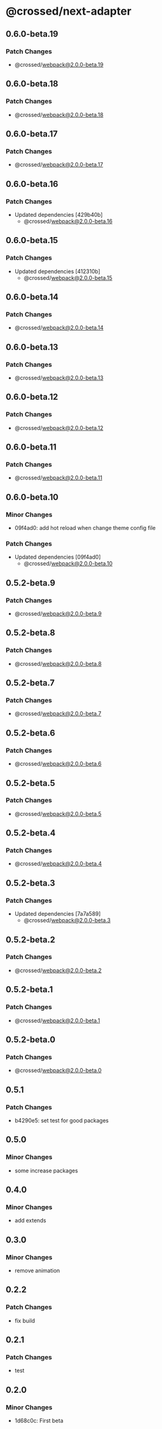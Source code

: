 # @crossed/next-adapter

## 0.6.0-beta.19

### Patch Changes

- @crossed/webpack@2.0.0-beta.19

## 0.6.0-beta.18

### Patch Changes

- @crossed/webpack@2.0.0-beta.18

## 0.6.0-beta.17

### Patch Changes

- @crossed/webpack@2.0.0-beta.17

## 0.6.0-beta.16

### Patch Changes

- Updated dependencies [429b40b]
  - @crossed/webpack@2.0.0-beta.16

## 0.6.0-beta.15

### Patch Changes

- Updated dependencies [412310b]
  - @crossed/webpack@2.0.0-beta.15

## 0.6.0-beta.14

### Patch Changes

- @crossed/webpack@2.0.0-beta.14

## 0.6.0-beta.13

### Patch Changes

- @crossed/webpack@2.0.0-beta.13

## 0.6.0-beta.12

### Patch Changes

- @crossed/webpack@2.0.0-beta.12

## 0.6.0-beta.11

### Patch Changes

- @crossed/webpack@2.0.0-beta.11

## 0.6.0-beta.10

### Minor Changes

- 09f4ad0: add hot reload when change theme config file

### Patch Changes

- Updated dependencies [09f4ad0]
  - @crossed/webpack@2.0.0-beta.10

## 0.5.2-beta.9

### Patch Changes

- @crossed/webpack@2.0.0-beta.9

## 0.5.2-beta.8

### Patch Changes

- @crossed/webpack@2.0.0-beta.8

## 0.5.2-beta.7

### Patch Changes

- @crossed/webpack@2.0.0-beta.7

## 0.5.2-beta.6

### Patch Changes

- @crossed/webpack@2.0.0-beta.6

## 0.5.2-beta.5

### Patch Changes

- @crossed/webpack@2.0.0-beta.5

## 0.5.2-beta.4

### Patch Changes

- @crossed/webpack@2.0.0-beta.4

## 0.5.2-beta.3

### Patch Changes

- Updated dependencies [7a7a589]
  - @crossed/webpack@2.0.0-beta.3

## 0.5.2-beta.2

### Patch Changes

- @crossed/webpack@2.0.0-beta.2

## 0.5.2-beta.1

### Patch Changes

- @crossed/webpack@2.0.0-beta.1

## 0.5.2-beta.0

### Patch Changes

- @crossed/webpack@2.0.0-beta.0

## 0.5.1

### Patch Changes

- b4290e5: set test for good packages

## 0.5.0

### Minor Changes

- some increase packages

## 0.4.0

### Minor Changes

- add extends

## 0.3.0

### Minor Changes

- remove animation

## 0.2.2

### Patch Changes

- fix build

## 0.2.1

### Patch Changes

- test

## 0.2.0

### Minor Changes

- 1d68c0c: First beta
